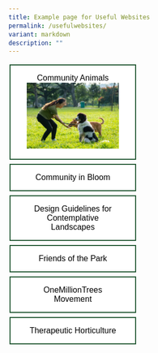```yaml
---
title: Example page for Useful Websites
permalink: /usefulwebsites/
variant: markdown
description: ""
---
```

<style>
.button {
  border: none;
  color: white;
  padding: 16px 32px;
  text-align: center;
  text-decoration: none;
  display: inline-block;
  font-size: 16px;
  margin: 4px 2px;
  transition-duration: 0.4s;
  cursor: pointer;
	width: 250px;
}
.button1 {
  background-color: white; 
  color: black; 
  border: 2px solid #215732;
}
.button1:hover {
  background-color: #215732;
  color: white;
}
.button2 {
  background-color: white; 
  color: black; 
  border: 2px solid #215732;
}
.button2:hover {
  background-color: #215732;
  color: white;
}
.button3 {
  background-color: white; 
  color: black; 
  border: 2px solid #215732;.
}
.button3:hover {
  background-color: #215732;
  color: white;
}
</style>

<button class="button button1">Community Animals<img src="/images/Community%20animals/cam%20dogs.jpg"></button>
<a href="https://go.gov.sg/gardeningsg-community-gardens"><button class="button button2">Community in Bloom</button></a>
<br>
<button class="button button3">Design Guidelines for Contemplative Landscapes</button>
<button class="button button2">Friends of the Park</button>
<br>
<button class="button button1">OneMillionTrees Movement</button>
<button class="button button2">Therapeutic Horticulture</button>
<br>